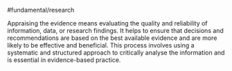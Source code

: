 #fundamental/research

Appraising the evidence means evaluating the quality and reliability of information, data, or research findings. It helps to ensure that decisions and recommendations are based on the best available evidence and are more likely to be effective and beneficial. This process involves using a systematic and structured approach to critically analyse the information and is essential in evidence-based practice.
